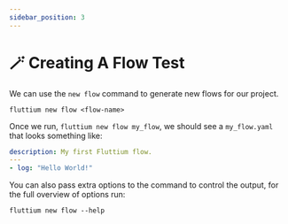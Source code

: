 ```yaml
---
sidebar_position: 3
---
```


# 🪄 Creating A Flow Test

We can use the `new flow` command to generate new flows for our project.

```shell
fluttium new flow <flow-name>
```

Once we run, `fluttium new flow my_flow`, we should see a `my_flow.yaml` that looks something like:

```yaml
description: My first Fluttium flow.
---
- log: "Hello World!"
```

You can also pass extra options to the command to control the output, for the full overview of 
options run:

```shell
fluttium new flow --help
```
